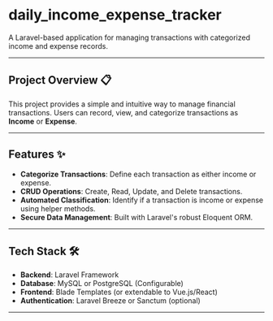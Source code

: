 # daily_income_expense_tracker
 
A Laravel-based application for managing transactions with categorized income and expense records.

---

## Project Overview 📋

This project provides a simple and intuitive way to manage financial transactions. Users can record, view, and categorize transactions as **Income** or **Expense**.

---

## Features ✨

- **Categorize Transactions**: Define each transaction as either income or expense.
- **CRUD Operations**: Create, Read, Update, and Delete transactions.
- **Automated Classification**: Identify if a transaction is income or expense using helper methods.
- **Secure Data Management**: Built with Laravel's robust Eloquent ORM.

---

## Tech Stack 🛠️

- **Backend**: Laravel Framework
- **Database**: MySQL or PostgreSQL (Configurable)
- **Frontend**: Blade Templates (or extendable to Vue.js/React)
- **Authentication**: Laravel Breeze or Sanctum (optional)

---
